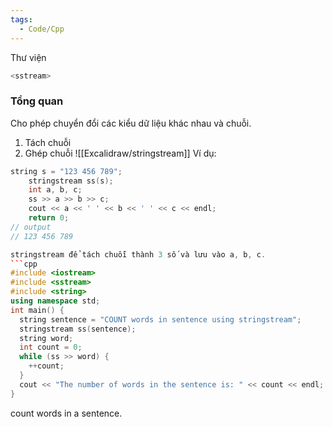 ```yaml
---
tags:
  - Code/Cpp
---
```


Thư viện
```cpp
<sstream>
```
### Tổng quan
Cho phép chuyển đổi các kiểu dữ liệu khác nhau và chuỗi.
1. Tách chuỗi
2. Ghép chuỗi
![[Excalidraw/stringstream]]
Ví dụ:
```cpp 
string s = "123 456 789";
    stringstream ss(s);
    int a, b, c;
    ss >> a >> b >> c;
    cout << a << ' ' << b << ' ' << c << endl;
    return 0;
// output
// 123 456 789

stringstream để tách chuỗi thành 3 số và lưu vào a, b, c.
```cpp
#include <iostream>
#include <sstream>
#include <string>
using namespace std;
int main() {
  string sentence = "COUNT words in sentence using stringstream";
  stringstream ss(sentence);
  string word;
  int count = 0;
  while (ss >> word) {
    ++count;
  }
  cout << "The number of words in the sentence is: " << count << endl;
}

```
count words in a sentence.